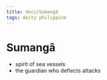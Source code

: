 ```yaml
---
title: docs/Sumangâ
tags: deity philippine
---
```


# Sumangâ
- spirit of sea vessels
- the guardian who deflects attacks
